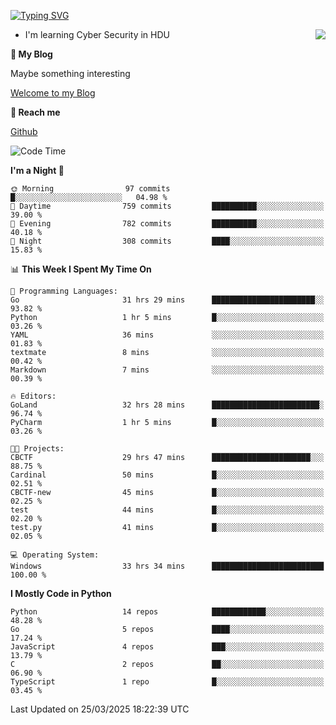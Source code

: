 [![Typing SVG](https://readme-typing-svg.herokuapp.com?font=Fira+Code&pause=1000&random=false&width=450&height=60&lines=Hello+%F0%9F%91%8B%F0%9F%8F%BB;I'm+JBNRZ)](https://git.io/typing-svg)

<a href="#">
  <img align="right" src="https://github-readme-stats.vercel.app/api?username=JBNRZ&show_icons=true&bg_color=15,f2f7fd,E0EAFC" />
</a>

- I'm learning Cyber Security in HDU

 **🌱 My Blog**

Maybe something interesting

[Welcome to my Blog](https://jbnrz.com.cn/)

 **💬 Reach me** 

[Github](https://github.com/JBNRZ)


<!--START_SECTION:waka-->
![Code Time](http://img.shields.io/badge/Code%20Time-1%2C064%20hrs%2024%20mins-blue)

**I'm a Night 🦉** 

```text
🌞 Morning                97 commits          █░░░░░░░░░░░░░░░░░░░░░░░░   04.98 % 
🌆 Daytime                759 commits         ██████████░░░░░░░░░░░░░░░   39.00 % 
🌃 Evening                782 commits         ██████████░░░░░░░░░░░░░░░   40.18 % 
🌙 Night                  308 commits         ████░░░░░░░░░░░░░░░░░░░░░   15.83 % 
```


📊 **This Week I Spent My Time On** 

```text
💬 Programming Languages: 
Go                       31 hrs 29 mins      ███████████████████████░░   93.82 % 
Python                   1 hr 5 mins         █░░░░░░░░░░░░░░░░░░░░░░░░   03.26 % 
YAML                     36 mins             ░░░░░░░░░░░░░░░░░░░░░░░░░   01.83 % 
textmate                 8 mins              ░░░░░░░░░░░░░░░░░░░░░░░░░   00.42 % 
Markdown                 7 mins              ░░░░░░░░░░░░░░░░░░░░░░░░░   00.39 % 

🔥 Editors: 
GoLand                   32 hrs 28 mins      ████████████████████████░   96.74 % 
PyCharm                  1 hr 5 mins         █░░░░░░░░░░░░░░░░░░░░░░░░   03.26 % 

🐱‍💻 Projects: 
CBCTF                    29 hrs 47 mins      ██████████████████████░░░   88.75 % 
Cardinal                 50 mins             █░░░░░░░░░░░░░░░░░░░░░░░░   02.51 % 
CBCTF-new                45 mins             █░░░░░░░░░░░░░░░░░░░░░░░░   02.25 % 
test                     44 mins             █░░░░░░░░░░░░░░░░░░░░░░░░   02.20 % 
test.py                  41 mins             █░░░░░░░░░░░░░░░░░░░░░░░░   02.05 % 

💻 Operating System: 
Windows                  33 hrs 34 mins      █████████████████████████   100.00 % 
```

**I Mostly Code in Python** 

```text
Python                   14 repos            ████████████░░░░░░░░░░░░░   48.28 % 
Go                       5 repos             ████░░░░░░░░░░░░░░░░░░░░░   17.24 % 
JavaScript               4 repos             ███░░░░░░░░░░░░░░░░░░░░░░   13.79 % 
C                        2 repos             ██░░░░░░░░░░░░░░░░░░░░░░░   06.90 % 
TypeScript               1 repo              █░░░░░░░░░░░░░░░░░░░░░░░░   03.45 % 
```




 Last Updated on 25/03/2025 18:22:39 UTC
<!--END_SECTION:waka-->
